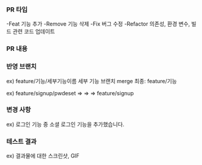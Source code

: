 ### PR 타입
-Feat 기능 추가
-Remove 기능 삭제
-Fix 버그 수정
-Refactor 의존성, 환경 변수, 빌드 관련 코드 업데이트

### PR 내용

### 반영 브랜치
ex) feature/기능/세부기능이름
세부 기능 브랜치 merge 
최종: feature/기능

ex) feature/signup/pwdeset ⇒ ⇒ ⇒ feature/signup

### 변경 사항
ex) 로그인 기능 중 소셜 로그인 기능을 추가했습니다.

### 테스트 결과
ex) 결과물에 대한 스크린샷, GIF 
